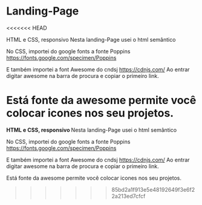 # Landing-Page
<<<<<<< HEAD

HTML e CSS, responsivo
Nesta landing-Page usei o html semântico

No CSS, importei do google fonts a fonte Poppins https://fonts.google.com/specimen/Poppins

E também importei a font Awesome do cndsj https://cdnjs.com/
Ao entrar digitar awesome na barra de procura e copiar o primeiro link.

Está fonte da awesome permite você colocar icones nos seu projetos.
=======
 <strong>HTML e CSS, responsivo </strong>
 Nesta landing-Page usei o html semântico
 
 No CSS, importei do google fonts a fonte Poppins https://fonts.google.com/specimen/Poppins
 
 E também importei a font Awesome do cndsj https://cdnjs.com/ 
 Ao entrar digitar awesome na barra de procura e copiar o primeiro link.
 
 Está fonte da awesome permite você colocar icones nos seu projetos.
 
>>>>>>> 85bd2a1f913e5e48192649f3e6f22a213ed7cfcf
